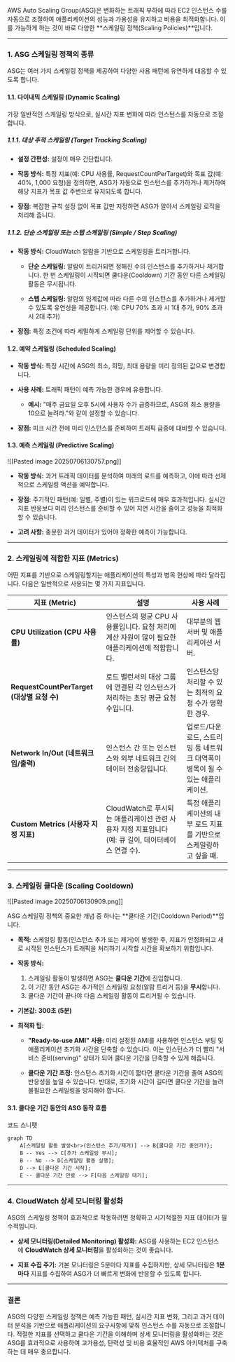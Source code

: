 
AWS Auto Scaling Group(ASG)은 변화하는 트래픽 부하에 따라 EC2 인스턴스 수를 자동으로 조절하여 애플리케이션의 성능과 가용성을 유지하고 비용을 최적화합니다. 이를 가능하게 하는 것이 바로 다양한 **스케일링 정책(Scaling Policies)**입니다.

---

### 1. ASG 스케일링 정책의 종류

ASG는 여러 가지 스케일링 정책을 제공하여 다양한 사용 패턴에 유연하게 대응할 수 있도록 합니다.

#### 1.1. 다이내믹 스케일링 (Dynamic Scaling)

가장 일반적인 스케일링 방식으로, 실시간 지표 변화에 따라 인스턴스를 자동으로 조절합니다.

##### 1.1.1. 대상 추적 스케일링 (Target Tracking Scaling)

- **설정 간편성:** 설정이 매우 간단합니다.
    
- **작동 방식:** 특정 지표(예: CPU 사용률, RequestCountPerTarget)와 목표 값(예: 40%, 1,000 요청)을 정의하면, ASG가 자동으로 인스턴스를 추가하거나 제거하여 해당 지표가 목표 값 주변으로 유지되도록 합니다.
    
- **장점:** 복잡한 규칙 설정 없이 목표 값만 지정하면 ASG가 알아서 스케일링 로직을 처리해 줍니다.

##### 1.1.2. 단순 스케일링 또는 스텝 스케일링 (Simple / Step Scaling)

- **작동 방식:** CloudWatch 알람을 기반으로 스케일링을 트리거합니다.
    
    - **단순 스케일링:** 알람이 트리거되면 정해진 수의 인스턴스를 추가하거나 제거합니다. 한 번 스케일링이 시작되면 쿨다운(Cooldown) 기간 동안 다른 스케일링 활동은 무시됩니다.
        
    - **스텝 스케일링:** 알람의 임계값에 따라 다른 수의 인스턴스를 추가하거나 제거할 수 있도록 유연성을 제공합니다. (예: CPU 70% 초과 시 1대 추가, 90% 초과 시 2대 추가)
        
- **장점:** 특정 조건에 따라 세밀하게 스케일링 단위를 제어할 수 있습니다.

#### 1.2. 예약 스케일링 (Scheduled Scaling)

- **작동 방식:** 특정 시간에 ASG의 최소, 희망, 최대 용량을 미리 정의된 값으로 변경합니다.
    
- **사용 사례:** 트래픽 패턴이 예측 가능한 경우에 유용합니다.
    - **예시:** "매주 금요일 오후 5시에 사용자 수가 급증하므로, ASG의 최소 용량을 10으로 늘려라."와 같이 설정할 수 있습니다.
        
- **장점:** 피크 시간 전에 미리 인스턴스를 준비하여 트래픽 급증에 대비할 수 있습니다.

#### 1.3. 예측 스케일링 (Predictive Scaling)

![[Pasted image 20250706130757.png]]

- **작동 방식:** 과거 트래픽 데이터를 분석하여 미래의 로드를 예측하고, 이에 따라 선제적으로 스케일링 액션을 예약합니다.
    
- **장점:** 주기적인 패턴(예: 일별, 주별)이 있는 워크로드에 매우 효과적입니다. 실시간 지표 반응보다 미리 인스턴스를 준비할 수 있어 지연 시간을 줄이고 성능을 최적화할 수 있습니다.
    
- **고려 사항:** 충분한 과거 데이터가 있어야 정확한 예측이 가능합니다.

---

### 2. 스케일링에 적합한 지표 (Metrics)

어떤 지표를 기반으로 스케일링할지는 애플리케이션의 특성과 병목 현상에 따라 달라집니다. 다음은 일반적으로 사용되는 몇 가지 지표입니다.

| 지표 (Metric)                          | 설명                                                              | 사용 사례                                         |
| ------------------------------------ | --------------------------------------------------------------- | --------------------------------------------- |
| **CPU Utilization (CPU 사용률)**        | 인스턴스의 평균 CPU 사용률입니다. 요청 처리에 계산 자원이 많이 필요한 애플리케이션에 적합합니다.        | 대부분의 웹 서버 및 애플리케이션 서버.                        |
| **RequestCountPerTarget (대상별 요청 수)** | 로드 밸런서의 대상 그룹에 연결된 각 인스턴스가 처리하는 초당 평균 요청 수입니다.                  | 인스턴스당 처리할 수 있는 최적의 요청 수가 명확한 경우.              |
| **Network In/Out (네트워크 입/출력)**       | 인스턴스 간 또는 인스턴스와 외부 네트워크 간의 데이터 전송량입니다.                          | 업로드/다운로드, 스트리밍 등 네트워크 대역폭이 병목이 될 수 있는 애플리케이션. |
| **Custom Metrics (사용자 지정 지표)**       | CloudWatch로 푸시되는 애플리케이션 관련 사용자 지정 지표입니다 (예: 큐 길이, 데이터베이스 연결 수). | 특정 애플리케이션의 내부 로드 지표를 기반으로 스케일링하고 싶을 때.        |

---

### 3. 스케일링 쿨다운 (Scaling Cooldown)

![[Pasted image 20250706130909.png]]

ASG 스케일링 정책의 중요한 개념 중 하나는 **쿨다운 기간(Cooldown Period)**입니다.

- **목적:** 스케일링 활동(인스턴스 추가 또는 제거)이 발생한 후, 지표가 안정화되고 새로 시작된 인스턴스가 트래픽을 처리하기 시작할 시간을 확보하기 위함입니다.
    
- **작동 방식:**
    1. 스케일링 활동이 발생하면 ASG는 **쿨다운 기간**에 진입합니다.
    2. 이 기간 동안 ASG는 추가적인 스케일링 요청(알람 트리거 등)을 **무시**합니다.
    3. 쿨다운 기간이 끝나야 다음 스케일링 활동이 트리거될 수 있습니다.
- **기본값:** **300초 (5분)**
    
- **최적화 팁:**
    - **"Ready-to-use AMI" 사용:** 미리 설정된 AMI를 사용하면 인스턴스 부팅 및 애플리케이션 초기화 시간을 단축할 수 있습니다. 이는 인스턴스가 더 빨리 "서비스 준비(serving)" 상태가 되어 쿨다운 기간을 단축할 수 있게 해줍니다.
        
    - **쿨다운 기간 조정:** 인스턴스 초기화 시간이 짧다면 쿨다운 기간을 줄여 ASG의 반응성을 높일 수 있습니다. 반대로, 초기화 시간이 길다면 쿨다운 기간을 늘려 불필요한 스케일링을 방지해야 합니다.

#### 3.1. 쿨다운 기간 동안의 ASG 동작 흐름

코드 스니펫

```
graph TD
    A[스케일링 활동 발생<br>(인스턴스 추가/제거)] --> B{쿨다운 기간 중인가?};
    B -- Yes --> C[추가 스케일링 무시];
    B -- No --> D[스케일링 활동 실행];
    D --> E[쿨다운 기간 시작];
    E -- 쿨다운 기간 만료 --> F[다음 스케일링 대기];
```

---

### 4. CloudWatch 상세 모니터링 활성화

ASG의 스케일링 정책이 효과적으로 작동하려면 정확하고 시기적절한 지표 데이터가 필수적입니다.

- **상세 모니터링(Detailed Monitoring) 활성화:** ASG를 사용하는 EC2 인스턴스에 **CloudWatch 상세 모니터링**을 활성화하는 것이 좋습니다.
    
- **지표 수집 주기:** 기본 모니터링은 5분마다 지표를 수집하지만, 상세 모니터링은 **1분마다** 지표를 수집하여 ASG가 더 빠르게 변화에 반응할 수 있도록 합니다.

---
### 결론

ASG의 다양한 스케일링 정책은 예측 가능한 패턴, 실시간 지표 변화, 그리고 과거 데이터 분석을 기반으로 애플리케이션의 요구사항에 맞춰 인스턴스 수를 자동으로 조절합니다. 적절한 지표를 선택하고 쿨다운 기간을 이해하며 상세 모니터링을 활성화하는 것은 ASG를 효과적으로 사용하여 고가용성, 탄력성 및 비용 효율적인 AWS 아키텍처를 구축하는 데 매우 중요합니다.
